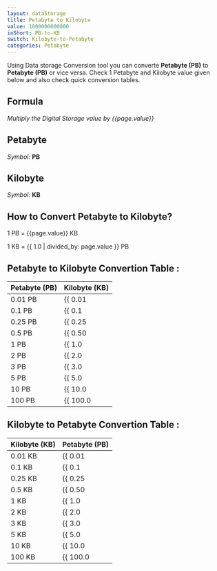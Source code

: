 ```yaml
---
layout: dataStorage
title: Petabyte to Kilobyte
value: 1000000000000
inShort: PB-to-KB
switch: Kilobyte-to-Petabyte
categories: Petabyte
---
```


Using Data storage Conversion tool you can converte **Petabyte (PB)** to **Petabyte (PB)** or vice versa. Check 1 Petabyte and Kilobyte value given below and also check quick conversion tables.

## Formula
*Multiply the Digital Storage value by {{page.value}}*

## Petabyte
*Symbol:* **PB**

## Kilobyte
*Symbol:* **KB**

## How to Convert Petabyte to Kilobyte?

1 PB = {{page.value}} KB

1 KB = {{ 1.0 | divided_by: page.value }} PB


## Petabyte to Kilobyte Convertion Table :

| Petabyte (PB) | Kilobyte (KB) |
| ---- | ---- |
| 0.01 PB | {{ 0.01 | times: page.value }} KB |
| 0.1 PB | {{ 0.1 | times: page.value }} KB |
| 0.25 PB | {{ 0.25 | times: page.value }} KB |
| 0.5 PB | {{ 0.50 | times: page.value }} KB |
| 1 PB | {{ 1.0 | times: page.value }} KB |
| 2 PB | {{ 2.0 | times: page.value }} KB |
| 3 PB | {{ 3.0 | times: page.value }} KB |
| 5 PB | {{ 5.0 | times: page.value }} KB |
| 10 PB | {{ 10.0 | times: page.value }} KB |
| 100 PB | {{ 100.0 | times: page.value }} KB |

## Kilobyte to Petabyte Convertion Table :

| Kilobyte (KB) | Petabyte (PB) |
| ---- | ---- |
| 0.01 KB | {{ 0.01 | divided_by: page.value }} PB |
| 0.1 KB | {{ 0.1 | divided_by: page.value }} PB |
| 0.25 KB | {{ 0.25 | divided_by: page.value }} PB |
| 0.5 KB | {{ 0.50 | divided_by: page.value }} PB |
| 1 KB | {{ 1.0 | divided_by: page.value }} PB |
| 2 KB | {{ 2.0 | divided_by: page.value }} PB |
| 3 KB | {{ 3.0 | divided_by: page.value }} PB |
| 5 KB | {{ 5.0 | divided_by: page.value }} PB |
| 10 KB | {{ 10.0 | divided_by: page.value }} PB |
| 100 KB | {{ 100.0 | divided_by: page.value }} PB |


<script>
document.getElementById('selectInput')[20].selected = true
document.getElementById('selectOutput')[4].selected = true
</script>
